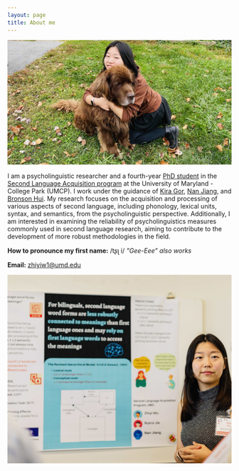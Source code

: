 ```yaml
---
layout: page
title: About me
---
```


![my photo](Bruno.jpg)

I am a psycholinguistic researcher and a fourth-year [PhD student](https://arhusynergy.umd.edu/graduate-research/VoicesBlog#Secrets) in the [Second Language Acquisition program](https://sllc.umd.edu/directory/zhiyi-jenny-wu) at the University of Maryland - College Park (UMCP). I work under the guidance of [Kira Gor](https://sllc.umd.edu/directory/kira-gor), [Nan Jiang](https://sllc.umd.edu/directory/nan-jiang), and [Bronson Hui](https://bronson-hui.github.io/index.html). My research focuses on the acquisition and processing of various aspects of second language, including phonology, lexical units, syntax, and semantics, from the psycholinguistic perspective. Additionally, I am interested in examining the reliability of psycholinguistics measures commonly used in second language research, aiming to contribute to the development of more robust methodologies in the field.

**How to pronounce my first name:** /tʂʅ i/ _"Gee-Eee" also works_

**Email:** zhiyiw1@umd.edu

![my photo](Poster.jpg)

